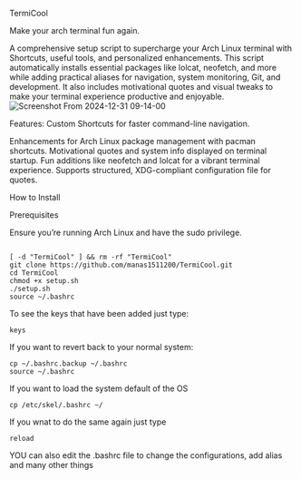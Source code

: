 TermiCool


Make your arch terminal fun again.


A comprehensive setup script to supercharge your Arch Linux terminal with Shortcuts, useful tools, and personalized enhancements. This script automatically installs essential packages like lolcat, neofetch, and more while adding practical aliases for navigation, system monitoring, Git, and development. It also includes motivational quotes and visual tweaks to make your terminal experience productive and enjoyable.
![Screenshot From 2024-12-31 09-14-00](https://github.com/user-attachments/assets/e2ee8ae5-2bf7-48ef-9db7-4fba5c1b1192)

Features:
    Custom Shortcuts for faster command-line navigation.

Enhancements for Arch Linux package management with pacman shortcuts.
    Motivational quotes and system info displayed on terminal startup.
    Fun additions like neofetch and lolcat for a vibrant terminal experience.
    Supports structured, XDG-compliant configuration file for quotes.

How to Install


Prerequisites

Ensure you’re running Arch Linux and have the sudo privilege.
```shell

[ -d "TermiCool" ] && rm -rf "TermiCool"
git clone https://github.com/manas1511200/TermiCool.git
cd TermiCool
chmod +x setup.sh
./setup.sh
source ~/.bashrc

```
To see the keys that have been added just type:
```shell
keys
```
If you want to revert back to your normal system:
```shell
cp ~/.bashrc.backup ~/.bashrc
source ~/.bashrc

```

If you want to load the system default of the OS
```shell
cp /etc/skel/.bashrc ~/
```
If you wnat to do the same again just type
```shell
reload
```


YOU can also edit the .bashrc file to change the configurations, add alias and many other things





